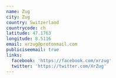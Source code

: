 ```yaml
---
name: Zug
city: Zug
country: Switzerland
countrycode: ch
latitude: 47.1763
longitude: 8.5116
email: xrzug@protonmail.com
publiciseemail: true
links:
  facebook: 'https://facebook.com/xrzug'
  twitter: 'https://twitter.com/XrZug'
---
```


